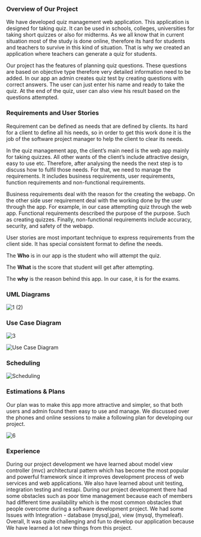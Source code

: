 <h3>Overview of Our Project</h3>

We have developed quiz management web application. This application is designed for taking quiz. It can be used in schools, colleges, universities for taking short quizzes or also for midterms. As we all know that in current situation most of the study is done online, therefore its hard for students and teachers to survive in this kind of situation. That is why we created an application where teachers can generate a quiz for students. 

Our project has the features of planning quiz questions. These questions are based on objective type therefore very detailed information need to be added. In our app an admin creates quiz test by creating questions with correct answers. The user can just enter his name and ready to take the quiz. At the end of the quiz, user can also view his result based on the questions attempted.


<h3>Requirements and User Stories</h3>

Requirement can be defined as needs that are defined by clients. Its hard for a client to define all his needs, so in order to get this work done it is the job of the software project manager to help the client to clear its needs.

In the quiz management app, the client’s main need is the web app mainly for taking quizzes. All other wants of the client’s include attractive design, easy to use etc. Therefore, after analysing the needs the next step is to discuss how to fulfil those needs. For that, we need to manage the requirements. It includes business requirements, user requirements, function requirements and non-functional requirements.

Business requirements deal with the reason for the creating the webapp. On the other side user requirement deal with the working done by the user through the app. For example, in our case attempting quiz through the web app. Functional requirements described the purpose of the purpose. Such as creating quizzes. Finally, non-functional requirements include accuracy, security, and safety of the webapp.

User stories are most important technique to express requirements from the client side. It has special consistent format to define the needs.

The <b>Who</b> is in our app is the student who will attempt the quiz.

The <b>What</b> is the score that student will get after attempting.

The <b>why</b> is the reason behind this app. In our case, it is for the exams. 


<h3>UML Diagrams</h3>

![1 (2)](https://user-images.githubusercontent.com/68749280/114256260-fa500d00-996c-11eb-910c-31fb9bb6f5f2.jpeg)

<h3>Use Case Diagram</h3>

![3](https://user-images.githubusercontent.com/68791474/114256880-3e451100-9971-11eb-9bc1-595898a85b28.png)

![Use Case Diagram](https://user-images.githubusercontent.com/68749413/114257634-2fad2880-9976-11eb-88ff-7c74292eed6b.png)

<h3>Scheduling</h3>

![Scheduling](https://user-images.githubusercontent.com/68749413/114257633-2de36500-9976-11eb-8927-9f798ad0321e.png)



<h3>Estimations & Plans</h3>

Our plan was to make this app more attractive and simpler, so that both users and admin found them easy to use and manage. We discussed over the phones and online sessions to make a following plan for developing our project.

  
![6](https://user-images.githubusercontent.com/68791474/114256879-3e451100-9971-11eb-9982-75eae15ed236.png)


<h3>Experience</h3>	

During our project development we have learned about model view controller (mvc) architectural pattern which has become the most popular and powerful framework since it improves development process of web services and web applications.
We also have learned about unit testing, integration testing and restapi.
During our project development there had some obstacles such as poor time management because each of members had different time availability which is the most common obstacles that people overcome during a software development project. 
We had some Issues with Integration - database (mysql,jpa), view (mysql, thymeleaf).
Overall, It was quite challenging and fun to develop our application because We have learned a lot new things from this project. 





